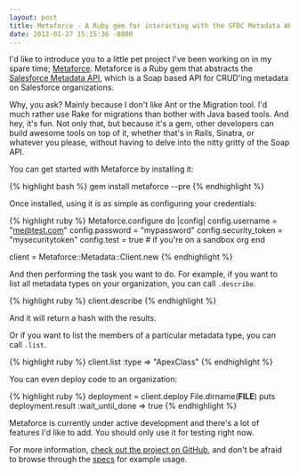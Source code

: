 ```yaml
---
layout: post
title: Metaforce - A Ruby gem for interacting with the SFDC Metadata API
date: 2012-01-27 15:15:36 -0800
---
```


I'd like to introduce you to a little pet project I've been working on in my
spare time; [Metaforce](https://github.com/ejholmes/metaforce). Metaforce is a
Ruby gem that abstracts the [Salesforce Metadata API](http://www.salesforce.com/us/developer/docs/api_meta/index.htm),
which is a Soap based API for CRUD'ing metadata on Salesforce organizations.

Why, you ask? Mainly because I don't like Ant or the Migration tool. I'd much
rather use Rake for migrations than bother with Java based tools. And hey, it's
fun. Not only that, but because it's a gem, other developers can build awesome
tools on top of it, whether that's in Rails, Sinatra, or whatever you please,
without having to delve into the nitty gritty of the Soap API.

You can get started with Metaforce by installing it:

{% highlight bash %}
gem install metaforce --pre
{% endhighlight %}

Once installed, using it is as simple as configuring your credentials:

{% highlight ruby %}
Metaforce.configure do |config|
  config.username = "me@test.com"
  config.password = "mypassword"
  config.security_token = "mysecuritytoken"
  config.test = true # if you're on a sandbox org
end

client = Metaforce::Metadata::Client.new
{% endhighlight %}

And then performing the task you want to do. For example, if you want to list
all metadata types on your organization, you can call `.describe`.

{% highlight ruby %}
client.describe
{% endhighlight %}

And it will return a hash with the results.

Or if you want to list the members of a particular metadata type, you can call
`.list`.

{% highlight ruby %}
client.list :type => "ApexClass"
{% endhighlight %}

You can even deploy code to an organization:

{% highlight ruby %}
deployment = client.deploy File.dirname(__FILE__)
puts deployment.result :wait_until_done => true
{% endhighlight %}

Metaforce is currently under active development and there's a lot of features I'd
like to add. You should only use it for testing right now.

For more information, [check out the project on GitHub](https://github.com/ejholmes/metaforce),
and don't be afraid to browse through the [specs](https://github.com/ejholmes/metaforce/tree/develop/spec)
for example usage.
